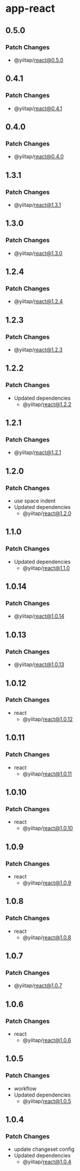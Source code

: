 # app-react

## 0.5.0

### Patch Changes

- @yiitap/react@0.5.0

## 0.4.1

### Patch Changes

- @yiitap/react@0.4.1

## 0.4.0

### Patch Changes

- @yiitap/react@0.4.0

## 1.3.1

### Patch Changes

- @yiitap/react@1.3.1

## 1.3.0

### Patch Changes

- @yiitap/react@1.3.0

## 1.2.4

### Patch Changes

- @yiitap/react@1.2.4

## 1.2.3

### Patch Changes

- @yiitap/react@1.2.3

## 1.2.2

### Patch Changes

- Updated dependencies
  - @yiitap/react@1.2.2

## 1.2.1

### Patch Changes

- @yiitap/react@1.2.1

## 1.2.0

### Patch Changes

- use space indent
- Updated dependencies
  - @yiitap/react@1.2.0

## 1.1.0

### Patch Changes

- Updated dependencies
  - @yiitap/react@1.1.0

## 1.0.14

### Patch Changes

- @yiitap/react@1.0.14

## 1.0.13

### Patch Changes

- @yiitap/react@1.0.13

## 1.0.12

### Patch Changes

- react
  - @yiitap/react@1.0.12

## 1.0.11

### Patch Changes

- react
  - @yiitap/react@1.0.11

## 1.0.10

### Patch Changes

- react
  - @yiitap/react@1.0.10

## 1.0.9

### Patch Changes

- react
  - @yiitap/react@1.0.9

## 1.0.8

### Patch Changes

- react
  - @yiitap/react@1.0.8

## 1.0.7

### Patch Changes

- @yiitap/react@1.0.7

## 1.0.6

### Patch Changes

- react
  - @yiitap/react@1.0.6

## 1.0.5

### Patch Changes

- workflow
- Updated dependencies
  - @yiitap/react@1.0.5

## 1.0.4

### Patch Changes

- update changeset config
- Updated dependencies
  - @yiitap/react@1.0.4

